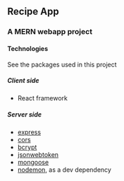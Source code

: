 ## Recipe App ##
### A MERN webapp project ###

#### Technologies ####

See the packages used in this project

##### Client side #####

* React framework

##### Server side #####

* [express](https://www.npmjs.com/package/express)
* [cors](https://www.npmjs.com/package/cors)
* [bcrypt](https://www.npmjs.com/package/bcrypt)
* [jsonwebtoken](https://www.npmjs.com/package/jsonwebtoken)
* [mongoose](https://www.npmjs.com/package/mongoose)
* [nodemon](https://www.npmjs.com/package/nodemon), as a dev dependency